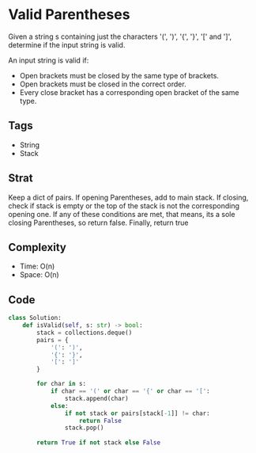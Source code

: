 # Valid Parentheses

Given a string s containing just the characters '(', ')', '{', '}', '[' and ']', determine if the input string is valid.

An input string is valid if:

- Open brackets must be closed by the same type of brackets.
- Open brackets must be closed in the correct order.
- Every close bracket has a corresponding open bracket of the same type.


## Tags
- String
- Stack

## Strat

Keep a dict of pairs. If opening Parentheses, add to main stack. If closing, check if stack is empty or the top of the stack is not the corresponding opening one. If any of these conditions are met, that means, its a sole closing Parentheses, so return false.
Finally, return true

## Complexity

- Time: O(n)
- Space: O(n)

## Code

```python
class Solution:
    def isValid(self, s: str) -> bool:
        stack = collections.deque()
        pairs = {
            '(': ')',
            '{': '}',
            '[': ']'
        }

        for char in s:
            if char == '(' or char == '{' or char == '[':
                stack.append(char)
            else:
                if not stack or pairs[stack[-1]] != char:
                    return False
                stack.pop()
        
        return True if not stack else False

```